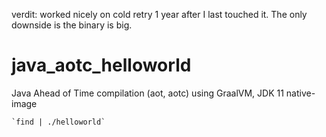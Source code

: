 verdit: worked nicely on cold retry 1 year after I last touched it. The only downside is the binary is big.


# java_aotc_helloworld
Java Ahead of Time compilation (aot, aotc) using GraalVM, JDK 11 native-image

    `find | ./helloworld`
